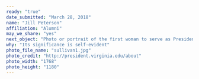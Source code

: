 ```yaml
---
ready: "true"
date_submitted: "March 28, 2018"
name: "Jill Peterson"
affiliation: "Alumni"
may_we_share: "yes"
next_object: "Photo or portrait of the first woman to serve as President of the University"
why: "Its significance is self-evident"
photo_file_name: "sullivan1.jpg"
photo_credit: "http://president.virginia.edu/about"
photo_width: "1768"
photo_height: "1180"
---
```

